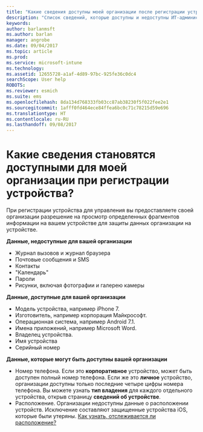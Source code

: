 ```yaml
---
title: "Какие сведения доступны моей организации после регистрации устройства? | Документация Майкрософт"
description: "Список сведений, которые доступны и недоступны ИТ-администратору на управляемом устройстве."
keywords: 
author: barlanmsft
ms.author: barlan
manager: angrobe
ms.date: 09/04/2017
ms.topic: article
ms.prod: 
ms.service: microsoft-intune
ms.technology: 
ms.assetid: 12655728-a1af-4d89-97bc-925fe36c0dc4
searchScope: User help
ROBOTS: 
ms.reviewer: esmich
ms.suite: ems
ms.openlocfilehash: 8da134d768333fb03cc87ab38230f5f022fee2e1
ms.sourcegitcommit: 1afff0fd464ece84ffea6bc0c71c78215d59e696
ms.translationtype: HT
ms.contentlocale: ru-RU
ms.lasthandoff: 09/08/2017
---
```

# <a name="what-information-can-my-company-see-when-i-enroll-my-device"></a>Какие сведения становятся доступными для моей организации при регистрации устройства?

При регистрации устройства для управления вы предоставляете своей организации разрешение на просмотр определенных фрагментов информации на вашем устройстве для защиты данных организации на устройстве.

**Данные, недоступные для вашей организации**

- Журнал вызовов и журнал браузера
- Почтовые сообщения и SMS
- Контакты
- "Календарь"
-   Пароли
- Рисунки, включая фотографии и галерею камеры

**Данные, доступные для вашей организации**

- Модель устройства, например iPhone 7.
- Изготовитель, например корпорация Майкрософт.
- Операционная система, например Android 7.1.
- Имена приложений, например Microsoft Word.
- Владелец устройства.
- Имя устройства
- Серийный номер

**Данные, которые могут быть доступны вашей организации**

-  Номер телефона. Если это **корпоративное** устройство, может быть доступен полный номер телефона. Если же это **личное** устройство, организации доступны только последние четыре цифры номера телефона. Вы можете узнать **тип владения** для каждого отдельного устройства, открыв страницу **сведений об устройстве**. 
-  Расположение. Организации недоступны данные о расположении устройств. Исключение составляют защищенные устройства iOS, которые были утеряны. [Как узнать, отслеживается ли расположение?](https://go.microsoft.com/fwlink/?linkid=853816)
